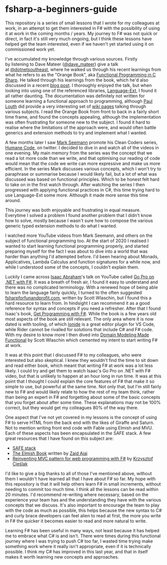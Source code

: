 # fsharp-a-beginners-guide

This repository is a series of small lessons that I wrote for my colleagues at work, in an attempt to get them interested in F# with the possibility of using it at work in the coming months / years. My journey to F# was not quick or direct, in fact it's still very much ongoing, but I think these lessons have helped get the team interested, even if we haven't yet started using it on commissioned work yet.

I've accumulated my knowledge through various sources. Firstly by listening to Dave Mateer ([@dave_mateer](https://twitter.com/dave_mateer)) give a talk at [@dotnetsoutheast](https://twitter.com/dotnetsoutheast), where he walked us through his recent learnings from what he refers to as the "Orange Book", aka [Functional Programming in C Sharp](https://www.manning.com/books/functional-programming-in-c-sharp). He talked through his learnings from the book, which he'd also discussed in a recent [blog post](https://davemateer.com/2020/03/06/Orange-Book-Functional-Programming-in-C-Sharp). I thoroughly enjoyed the talk, but when looking into using one of the referenced libraries, [Language-Ext](https://github.com/louthy/language-ext), I found it all rather daunting. The documentation was definitely not written for someone learning a functional approach to programming, although [Paul Louth](https://twitter.com/paullouth) did provide a very interesting set of [wiki pages](https://github.com/louthy/language-ext/wiki) talking through various subjects. I read the Orange Book from front to back in a fairly short time frame, and found the concepts appealing, although the implementation was often frustrating for someone new to the subject. I found it hard to realise where the limitations of the approach were, and would often battle generics and extension methods to try and implement what I wanted.

A few months later I saw [Mark Seemann](https://twitter.com/ploeh) promote his Clean Coders series, [Humane Code](https://cleancoders.com/series/humane-code-real), on twitter. I decided to dive in and watch all of the videos in one evening. My main memory from the series was the concept that we read a lot more code than we write, and that optimising our reading of code would mean that the code we write can more expressive and make us more efficient. In the series Mark discusses various concepts, which I won't try to paraphrase or summarise because I would likely fail, but a lot of what was discussed was based on functional principles. Which to be honest felt hard to take on in the first watch through. After watching the series I then progressed with applying functional practices in C#, this time trying hard to use Language-Ext some more. Although it made more sense this time around.

This journey was both enjoyable and frustrating in equal measure. Everytime I solved a problem I found another problem that I didn't know how to solve, mostly because I wasn't sure how to compose the various generic typed extension methods to do what I wanted.

I watched more YouTube videos from Mark Seemann, and others on the subject of functional programming too. At the start of 2020 I realised I wanted to start learning functional programming properly, and started preparing myself for the fact I was about to dive into a world that was harder than anything I'd attempted before. I'd been hearing about Monads, Applicatives, Lambda Calculus and function signatures for a while now, and while I understood some of the concepts, I couldn't explain them.

Luckily I came across [Isaac Abraham](https://twitter.com/isaac_abraham)'s talk on YouTube called [Go Pro on .NET with F#](https://www.youtube.com/watch?v=UXeFR5RQnjs). It was a breath of fresh air, I found it easy to understand and there was no complicated terminology. With a renewed hope of being able to learn the language fairly quickly, I turned to the often suggested [fsharpforfunandprofit.com](https://fsharpforfunandprofit.com), written by Scott Wlaschin, but I found this a hard resource to learn from. In hindsight I can recommend it as a good reference for syntax and concepts if you need a refresher. After that I found Isaac's book, [Get Programming with F#](https://www.manning.com/books/get-programming-with-f-sharp). While the book is a few years old most aspects of the book are still relevant. The only area where it is now dated is with tooling, of which [Ionide](https://ionide.io/) is a great editor plugin for VS Code, while Rider cannot be rivalled for solutions that include C# and F# code. With my desire to know more I then dived into [Domain Modeling Made Functional](https://pragprog.com/book/swdddf/domain-modeling-made-functional) by Scott Wlaschin which cemented my intent to start writing F# at work.

It was at this point that I discussed F# to my colleagues, who were interested but also skeptical. I knew they wouldn't find the time to sit down and read either book, which meant that writing F# at work was a lot less likely. I could try and get them to watch Isaac's Go Pro on .NET with F# video, but that is unlikely to happen at an hour long in run time. It was at this point that I thought I could explain the core features of F# that make it so simple to use, but powerful at the same time. Not only that, but I'm still fairly new to F# and would likely relate to how the rest of my team think, rather than being an expert in F# and forgetting about some of the basic concepts that you forget about after some time. These explanations may not be 100% correct, but they would get my colleagues 80% of the way there.

One aspect that I've not yet covered in my lessons is the concept of using F# to serve HTML from the back end with the likes of Giraffe and Saturn. Not to mention writing front end code with Fable using Elmish and MVU. Each of these aspects has been encapsulated in the SAFE stack. A few great resources that I have found on this subject are:

* [SAFE stack](https://safe-stack.github.io/)
* [The Elmish Book](https://zaid-ajaj.github.io/the-elmish-book/#/) written by [Zaid Ajaj](https://twitter.com/zaid_ajaj)
* [Reinventing MVC pattern for web programming with F#](https://www.youtube.com/watch?v=deHj2lG5qOY) by [Krzysztof Cieślak](https://twitter.com/k_cieslak)

I'd like to give a big thanks to all of those I've mentioned above, without them I wouldn't have learned all that I have about F# so far. My hope with this repository is that it will help others learn F# in small increments, without needing to commit too much time. I think all the lessons can be read within 20 minutes. I'd recommend re-writing where necessary, based on the experience your team has and the understanding they have with the various concepts that we discuss. It's also important to encourage the team to play with the code as much as possible, this helps because the new syntax to C# and curly brace developers can feel alien to read at first, the more you write in F# the quicker it becomes easier to read and more natural to write.

Learning F# has been useful in many ways, not least because it has helped me to embrace what C# is and isn't. There were times during this functional journey where I was trying to push C# too far, I wasted time trying make something work where it really isn't appropriate, even if it is technically possible. I think my C# has improved in this last year, and that in itself makes it worth learning new concepts and approaches.
